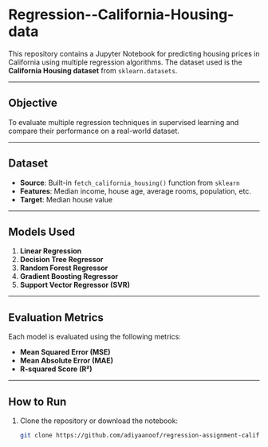 # Regression--California-Housing-data

This repository contains a Jupyter Notebook for predicting housing prices in California using multiple regression algorithms. The dataset used is the **California Housing dataset** from `sklearn.datasets`.

---

##  Objective

To evaluate multiple regression techniques in supervised learning and compare their performance on a real-world dataset.

---

##  Dataset

- **Source**: Built-in `fetch_california_housing()` function from `sklearn`
- **Features**: Median income, house age, average rooms, population, etc.
- **Target**: Median house value

---

## Models Used

1. **Linear Regression**
2. **Decision Tree Regressor**
3. **Random Forest Regressor**
4. **Gradient Boosting Regressor**
5. **Support Vector Regressor (SVR)**

---

##  Evaluation Metrics

Each model is evaluated using the following metrics:

- **Mean Squared Error (MSE)**
- **Mean Absolute Error (MAE)**
- **R-squared Score (R²)**

---

## How to Run

1. Clone the repository or download the notebook:
   ```bash
   git clone https://github.com/adiyaanoof/regression-assignment-california-housing.git
